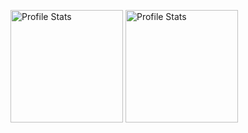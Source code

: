 <p align="left">
  <img src="https://github-readme-stats.vercel.app/api?username=koushik-ap24&show_icons=true&theme=synthwave" alt="Profile Stats" height=180px/>
  <img src="https://github-readme-stats.vercel.app/api/top-langs/?username=koushik-ap24&layout=compact&theme=synthwave" alt="Profile Stats" height=180px/>
</p>